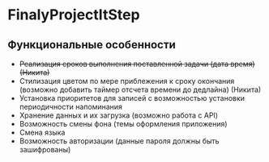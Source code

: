 # FinalyProjectItStep

## Функциональные особенности

- ~~Реализация сроков выполнения поставленной задачи (дата время) (Никита)~~
- Стилизация цветом по мере приблежения к сроку окончания (возможно добавить таймер отсчета времени до дедлайна) (Никита)
- Установка приоритетов для записей с возможностью установки периодичности напоминания
- Хранение данных и их загрузка (возможно работа с API)
- Возможность смены фона (темы оформления приложения)
- Смена языка
- Возможность авторизации (данные пароля должны быть зашифрованы)
